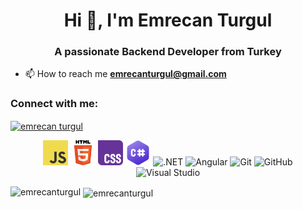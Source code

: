 
<h1 align="center">Hi 👋, I'm Emrecan Turgul</h1>
<h3 align="center">A passionate Backend Developer from Turkey</h3>

- 📫 How to reach me **emrecanturgul@gmail.com**

<h3 align="left">Connect with me:</h3>
<p align="left">
<a href="https://www.linkedin.com/in/emrecan-t-37a200255/" target="blank"><img align="center" src="https://raw.githubusercontent.com/rahuldkjain/github-profile-readme-generator/master/src/images/icons/Social/linked-in-alt.svg" alt="emrecan turgul" height="30" width="40" /></a>
</p>

<p align="center"> 
  <img alt="JavaScript" src="https://raw.githubusercontent.com/github/explore/master/topics/javascript/javascript.png" width="40px" /> 
  <img alt="HTML5" src="https://raw.githubusercontent.com/github/explore/master/topics/html/html.png" width="40px" /> 
  <img alt="CSS3" src="https://raw.githubusercontent.com/github/explore/master/topics/css/css.png" width="40px" /> 
  <img alt="C#" src="https://raw.githubusercontent.com/github/explore/master/topics/csharp/csharp.png" width="40px" /> 
  <img alt=".NET" src="https://img.shields.io/badge/.NET-%230073d1.svg?style=flat-square&logo=dotnet&logoColor=white" width="40px" /> 
  <img alt="Angular" src="https://img.shields.io/badge/Angular-DD0031.svg?style=flat-square&logo=angular&logoColor=white" width="40px" /> 
  <img alt="Git" src="https://img.shields.io/badge/Git-F05032.svg?style=flat-square&logo=git&logoColor=white" width="40px" /> 
  <img alt="GitHub" src="https://img.shields.io/badge/GitHub-181717.svg?style=flat-square&logo=github&logoColor=white" width="40px" /> 
  <img alt="Visual Studio" src="https://img.shields.io/badge/Visual%20Studio-5C2D91.svg?style=flat-square&logo=visualstudio&logoColor=white" width="40px" /> 
</p>


<p><img align="left" src="https://github-readme-stats.vercel.app/api/top-langs?username=emrecanturgul&show_icons=true&locale=en&layout=compact" alt="emrecanturgul" /></p>

<p>&nbsp;<img align="center" src="https://github-readme-stats.vercel.app/api?username=emrecanturgul&show_icons=true&locale=en" alt="emrecanturgul" /></p>
